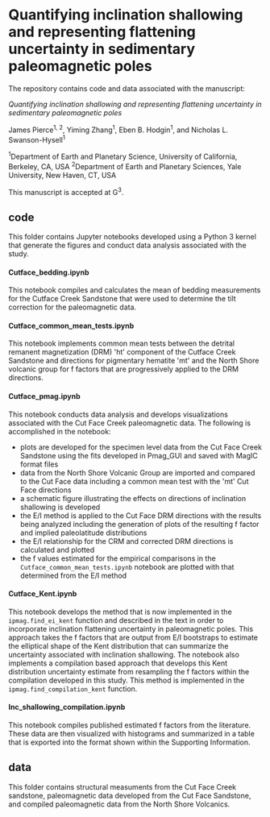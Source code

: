 # Quantifying inclination shallowing and representing flattening uncertainty in sedimentary paleomagnetic poles

The repository contains code and data associated with the manuscript:

*Quantifying inclination shallowing and representing flattening uncertainty in sedimentary paleomagnetic poles* 

James Pierce<sup>1, 2</sup>,  Yiming Zhang<sup>1</sup>, Eben B. Hodgin<sup>1</sup>, and Nicholas L. Swanson-Hysell<sup>1</sup>

<sup>1</sup>Department of Earth and Planetary Science, University of California, Berkeley, CA, USA
<sup>2</sup>Department of Earth and Planetary Sciences, Yale University, New Haven, CT, USA

This manuscript is accepted at G<sup>3</sup>.

## code

This folder contains Jupyter notebooks developed using a Python 3 kernel that generate the figures and conduct data analysis associated with the study. 

#### Cutface_bedding.ipynb

This notebook compiles and calculates the mean of bedding measurements for the Cutface Creek Sandstone that were used to determine the tilt correction for the paleomagnetic data.

#### Cutface_common_mean_tests.ipynb

This notebook implements common mean tests between the detrital remanent magnetization (DRM) 'ht' component of the Cutface Creek Sandstone and directions for pigmentary hematite 'mt' and the North Shore volcanic group for f factors that are progressively applied to the DRM directions.

#### Cutface_pmag.ipynb

This notebook conducts data analysis and develops visualizations associated with the Cut Face Creek paleomagnetic data. The following is accomplished in the notebook:
- plots are developed for the specimen level data from the Cut Face Creek Sandstone using the fits developed in Pmag_GUI and saved with MagIC format files
- data from the North Shore Volcanic Group are imported and compared to the Cut Face data including a common mean test with the 'mt' Cut Face directions
- a schematic figure illustrating the effects on directions of inclination shallowing is developed
- the E/I method is applied to the Cut Face DRM directions with the results being analyzed including the generation of plots of the resulting f factor and implied paleolatitude distributions
- the E/I relationship for the CRM and corrected DRM directions is calculated and plotted
- the f values estimated for the empirical comparisons in the ```Cutface_common_mean_tests.ipynb``` notebook are plotted with that determined from the E/I method

#### Cutface_Kent.ipynb

This notebook develops the method that is now implemented in the ```ipmag.find_ei_kent``` function and described in the text in order to incorporate inclination flattening uncertainty in paleomagnetic poles. This approach takes the f factors that are output from E/I bootstraps to estimate the elliptical shape of the Kent distribution that can summarize the uncertainty associated with inclination shallowing. The notebook also implements a compilation based approach that develops this Kent distribution uncertainty estimate from resampling the f factors within the compilation developed in this study. This method is implemented in the ```ipmag.find_compilation_kent``` function.

#### Inc_shallowing_compilation.ipynb

This notebook compiles published estimated f factors from the literature. These data are then visualized with histograms and summarized in a table that is exported into the format shown within the Supporting Information.

## data

This folder contains structural measuments from the Cut Face Creek sandstone, paleomagnetic data developed from the Cut Face Sandstone, and compiled paleomagnetic data from the North Shore Volcanics. 



